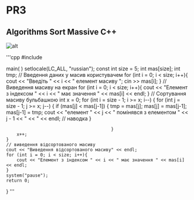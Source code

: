 # PR3
## Algorithms Sort Massive C++ 

![alt](https://www.google.com/imgres?imgurl=https%3A%2F%2Fi.stack.imgur.com%2FUinhu.jpg&tbnid=NxmdOMgZUKUznM&vet=12ahUKEwiFhvfq2cyBAxWBs4sKHY2ICtUQMygAegQIARBM..i&imgrefurl=https%3A%2F%2Fru.stackoverflow.com%2Fquestions%2F1196615%2F%25D0%259D%25D0%25B5-%25D1%2580%25D0%25B0%25D0%25B1%25D0%25BE%25D1%2582%25D0%25B0%25D0%25B5%25D1%2582-%25D0%25BA%25D0%25BE%25D0%25B4-%25D0%25BF%25D1%2580%25D0%25BE%25D1%2581%25D1%2582%25D0%25B5%25D0%25B9%25D1%2588%25D0%25B0%25D1%258F-%25D0%25B7%25D0%25B0%25D0%25B4%25D0%25B0%25D1%2587%25D0%25B0&docid=DtrNvFCRxTtXzM&w=478&h=305&q=rjl%20c%2B%2B&ved=2ahUKEwiFhvfq2cyBAxWBs4sKHY2ICtUQMygAegQIARBM "shih-tzu")

'''cpp
#include <iostream>

main( )
setlocale(LC_ALL, "russian"); 
    const int size = 5;
    int mas[size];
    int tmp;
    // Введення даних у масив користувачем
    for (int i = 0; i < size; i++){
        cout << "Введіть " << i << " елемент масиву ";
        cin >> mas[i];
    }
    // Виведення масиву на екран
    for (int i = 0; i < size; i++){
        cout << "Елемент з індексом " << i << " має значення " << mas[i] << endl;
    }
    // Сортування масиву бульбашкою
    int x = 0;
    for (int i = size - 1; i >= x; i--)
    {
        for (int j = size - 1; j >= x; j--)    {
            if (mas[j] < mas[j-1])    {
                tmp = mas[j];
                mas[j] = mas[j-1];
                mas[j-1] = tmp;
                cout << "елемент " << j << " помінявся з елементом " << j - 1 << " << " << endl; // наводка
                                    }

                                            }
        x++;
    }
    // виведення відсортованого масиву
    cout << "Виведення відсортованого масиву" << endl;
    for (int i = 0; i < size; i++){
        cout << "Елемент з індексом " << i << " має значення " << mas[i] << endl;
    }
    system("pause");
    return 0;
}
'''
